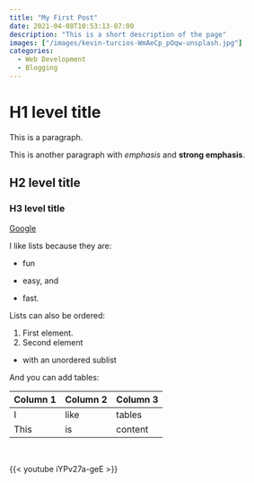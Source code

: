 ```yaml
---
title: "My First Post"
date: 2021-04-08T10:53:13-07:00
description: "This is a short description of the page"
images: ["/images/kevin-turcios-WmAeCp_pOqw-unsplash.jpg"]
categories:
  - Web Development
  - Blogging
---
```


# H1 level title

This is a paragraph.

This is another paragraph with *emphasis* and **strong emphasis**.

## H2 level title
### H3 level title

[Google](https://www.google.com)

I like lists because they are:

- fun
+ easy, and
* fast.

Lists can also be ordered:

1. First element.
2. Second element
  - with an unordered sublist

And you can add tables:

  | Column 1 | Column 2 | Column 3 |
  | -------- | -------- | -------- |
  | I        | like     | tables   |
  | This     | is       | content  |


<br>

{{< youtube iYPv27a-geE >}}
